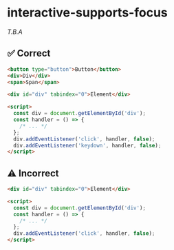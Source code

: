 # interactive-supports-focus

_T.B.A_

## :white_check_mark: Correct

```html
<button type="button">Button</button>
<div>Div</div>
<span>Span</span>
```

```html
<div id="div" tabindex="0">Element</div>

<script>
  const div = document.getElementById('div');
  const handler = () => {
    /* ... */
  };
  div.addEventListener('click', handler, false);
  div.addEventListener('keydown', handler, false);
</script>
```

## :warning: Incorrect

```html
<div id="div" tabindex="0">Element</div>

<script>
  const div = document.getElementById('div');
  const handler = () => {
    /* ... */
  };
  div.addEventListener('click', handler, false);
</script>
```
